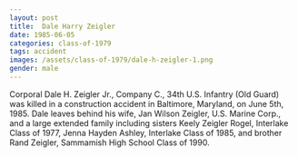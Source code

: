 ```yaml
---
layout: post
title:  Dale Harry Zeigler
date: 1985-06-05
categories: class-of-1979
tags: accident
images: /assets/class-of-1979/dale-h-zeigler-1.png
gender: male
---
```

Corporal Dale H. Zeigler Jr., Company C., 34th U.S. Infantry (Old Guard) was killed in a construction accident in Baltimore, Maryland, on June 5th, 1985. Dale leaves behind his wife, Jan Wilson Zeigler, U.S. Marine Corp., and a large extended family including sisters Keely Zeigler Rogel, Interlake Class of 1977, Jenna Hayden Ashley, Interlake Class of 1985, and brother Rand Zeigler, Sammamish High School Class of 1990.
